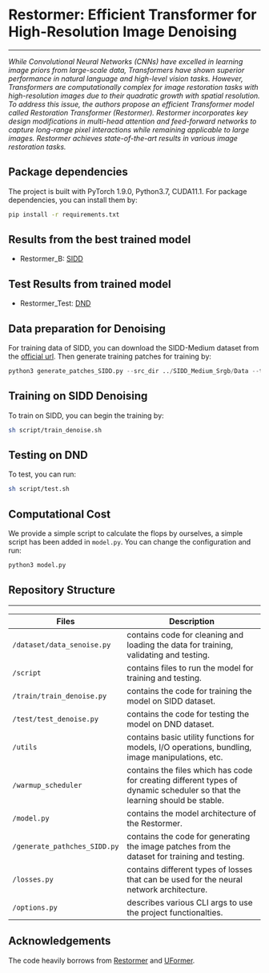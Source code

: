 # Restormer: Efficient Transformer for High-Resolution Image Denoising
---
*While Convolutional Neural Networks (CNNs) have excelled in learning image priors from large-scale data, Transformers have shown superior performance in natural language and high-level vision tasks. However, Transformers are computationally complex for image restoration tasks with high-resolution images due to their quadratic growth with spatial resolution. To address this issue, the authors propose an efficient Transformer model called Restoration Transformer (Restormer). Restormer incorporates key design modifications in multi-head attention and feed-forward networks to capture long-range pixel interactions while remaining applicable to large images. Restormer achieves state-of-the-art results in various image restoration tasks.*

## Package dependencies
The project is built with PyTorch 1.9.0, Python3.7, CUDA11.1. For package dependencies, you can install them by:
```bash
pip install -r requirements.txt
```

## Results from the best trained model
- Restormer_B: [SIDD](https://cloud.neuronsquare.com/s/6yEHYTRxDAmX2er)

## Test Results from trained model
- Restormer_Test: [DND](https://cloud.neuronsquare.com/s/xA9QbCMFTHxLrgg)


## Data preparation for Denoising 
For training data of SIDD, you can download the SIDD-Medium dataset from the [official url](https://www.eecs.yorku.ca/~kamel/sidd/dataset.php).
Then generate training patches for training by:
```python
python3 generate_patches_SIDD.py --src_dir ../SIDD_Medium_Srgb/Data --tar_dir ../datasets/denoising/sidd/train
```

## Training on SIDD Denoising
To train on SIDD, you can begin the training by:

```sh
sh script/train_denoise.sh
```

## Testing on DND
To test, you can run:

```sh
sh script/test.sh
```

## Computational Cost

We provide a simple script to calculate the flops by ourselves, a simple script has been added in `model.py`. You can change the configuration and run:

```python
python3 model.py
```


## Repository Structure
---

| Files | Description |
| ----------- | ----------- |
| `/dataset/data_senoise.py` | contains code for cleaning and loading the data for training, validating and testing. |
| `/script` | contains files to run the model for training and testing. |
| `/train/train_denoise.py` | contains the code for training the model on SIDD dataset.|
| `/test/test_denoise.py` | contains the code for testing the model on DND dataset. |
| `/utils` | contains basic utility functions for models, I/O operations, bundling, image manipulations, etc. |
| `/warmup_scheduler` | contains the files which has code for creating different types of dynamic scheduler so that the learning should be stable. |
| `/model.py` | contains the model architecture of the Restormer. |
| `/generate_pathches_SIDD.py` | contains the code for generating the image patches from the dataset for training and testing. |
| `/losses.py` | contains different types of losses that can be used for the neural network architecture. |
| `/options.py` | describes various CLI args to use the project functionalties. |
 

 ## Acknowledgements
 The code heavily borrows from [Restormer](https://github.com/swz30/Restormer) and [UFormer](https://github.com/ZhendongWang6/Uformer).
